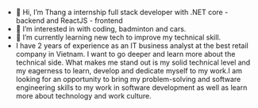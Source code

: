 - 👋 Hi, I’m Thang a internship full stack developer with .NET core - backend and ReactJS - frontend
- 👀 I’m interested in with coding, badminton and cars.
- 🌱 I’m currently learning new tech to improve my technical skill.
- I have 2 years of experience as an IT business analyst at the best retail company in Vietnam. I want to go deeper and learn more about the 
technical side. What makes me stand out is my solid technical level and my eagerness to learn, develop and dedicate myself to my work.I am looking for an opportunity to bring 
my problem-solving and software engineering skills to my work in software development as well as learn more about technology and work culture.
